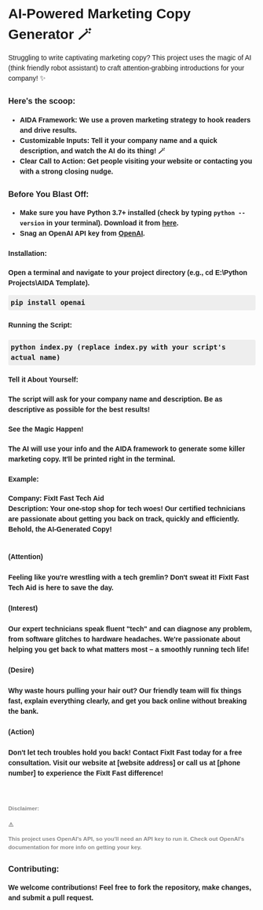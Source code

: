 <!DOCTYPE html>
<html lang="en">
<head>
  <meta charset="UTF-8">
  <meta name="viewport" content="width=device-width, initial-scale=1.0">
  <title>AI-Powered Marketing Copy Generator</title>
  <style>
    body {
      font-family: sans-serif;
      line-height: 1.5;
    }
    h1, h3 {
      margin-bottom: 1rem;
    }
    .disclaimer {
      font-size: smaller;
      color: #888;
    }
    .code {
      font-family: monospace;
      background-color: #eee;
      padding: 5px;
      border-radius: 3px;
    }
  </style>
</head>
<body>

<h1>AI-Powered Marketing Copy Generator 🪄</h1>

<p>Struggling to write captivating marketing copy? This project uses the magic of AI (think friendly robot assistant) to craft attention-grabbing introductions for your company! ✨</p>

<h3>Here's the scoop:</h3>

<ul>
  <li><b>AIDA Framework: We use a proven marketing strategy to hook readers and drive results.</li>
  <li><b>Customizable Inputs: Tell it your company name and a quick description, and watch the AI do its thing! 🪄</li>
  <li><b>Clear Call to Action: Get people visiting your website or contacting you with a strong closing nudge.</li>
</ul>

<h3>Before You Blast Off:</h3>

<ul>
  <li>Make sure you have Python 3.7+ installed (check by typing <code>python --version</code> in your terminal). Download it from <a href="https://www.python.org/downloads/">here</a>.</li>
  <li>Snag an OpenAI API key from <a href="https://openai.com/">OpenAI</a>.</li>
</ul>

<h4>Installation:</h4>

<p>Open a terminal and navigate to your project directory (e.g., cd E:\Python Projects\AIDA Template).</p>
<p class="code">pip install openai</p>

<h4>Running the Script:</h4>

<p class="code">python index.py (replace index.py with your script's actual name)</p>

<h4>Tell it About Yourself:</h4>

<p>The script will ask for your company name and description. Be as descriptive as possible for the best results!</p>

<h4>See the Magic Happen!</h4>

<p>The AI will use your info and the AIDA framework to generate some killer marketing copy. It'll be printed right in the terminal.</p>


<h4>Example:</h4>


<b>Company:</b> FixIt Fast Tech Aid<br>
<b>Description:</b> Your one-stop shop for tech woes! Our certified technicians are passionate about getting you back on track, quickly and efficiently.
<br>
<b>Behold, the AI-Generated Copy!</b>
<br><br>

(Attention)
<br><br>
Feeling like you're wrestling with a tech gremlin? Don't sweat it! FixIt Fast Tech Aid is here to save the day.
<br><br>
(Interest)
<br><br>
Our expert technicians speak fluent "tech" and can diagnose any problem, from software glitches to hardware headaches. We're passionate about helping you get back to what matters most – a smoothly running tech life!
<br><br>
(Desire)
<br><br>
Why waste hours pulling your hair out? Our friendly team will fix things fast, explain everything clearly, and get you back online without breaking the bank.
<br><br>
(Action)
<br><br>
Don't let tech troubles hold you back! Contact FixIt Fast today for a free consultation. Visit our website at [website address] or call us at [phone number] to experience the FixIt Fast difference!

<br>

<div class="disclaimer">
  <h4>Disclaimer:</h4> ⚠️

  This project uses OpenAI's API, so you'll need an API key to run it. Check out OpenAI's documentation for more info on getting your key.
</div>

<h3>Contributing:</h3>

<p><b>We welcome contributions! Feel free to fork the repository, make changes, and submit a pull request.</b></p>

</body>
</html>
